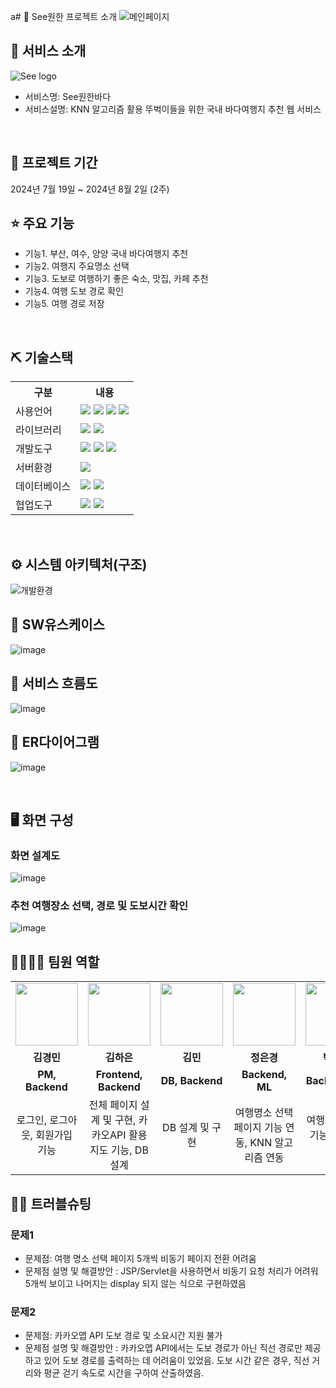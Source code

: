 a# 📎 See원한 프로젝트 소개 
![메인페이지](https://github.com/user-attachments/assets/2ab5fb0f-8b8f-4a42-a0cf-25d8a28ecf14)

## 👀 서비스 소개
![See logo](https://github.com/user-attachments/assets/27eb7e45-b05e-48cf-b4c9-c6bb76a824ac)
* 서비스명:  See원한바다
* 서비스설명: KNN 알고리즘 활용 뚜벅이들을 위한 국내 바다여행지 추천 웹 서비스
<br>

## 📅 프로젝트 기간
2024년 7월 19일 ~ 2024년 8월 2일 (2주)
<br>

## ⭐ 주요 기능
* 기능1. 부산, 여수, 양양 국내 바다여행지 추천
* 기능2. 여행지 주요명소 선택
* 기능3. 도보로 여행하기 좋은 숙소, 맛집, 카페 추천
* 기능4. 여행 도보 경로 확인
* 기능5. 여행 경로 저장
<br>

## ⛏ 기술스택
<table>
    <tr>
        <th>구분</th>
        <th>내용</th>
    </tr>
    <tr>
        <td>사용언어</td>
        <td>
            <img src="https://img.shields.io/badge/Java-007396?style=for-the-badge&logo=java&logoColor=white"/>
            <img src="https://img.shields.io/badge/HTML5-E34F26?style=for-the-badge&logo=HTML5&logoColor=white"/>
            <img src="https://img.shields.io/badge/CSS3-1572B6?style=for-the-badge&logo=CSS3&logoColor=white"/>
            <img src="https://img.shields.io/badge/JavaScript-F7DF1E?style=for-the-badge&logo=JavaScript&logoColor=white"/>
        </td>
    </tr>
    <tr>
        <td>라이브러리</td>
        <td>
            <img src="https://img.shields.io/badge/BootStrap-7952B3?style=for-the-badge&logo=BootStrap&logoColor=white"/>
            <img src="https://img.shields.io/badge/KakaoMap-FFCD00?style=for-the-badge&logo=Kakao&logoColor=white"/>
        </td>
    </tr>
    <tr>
        <td>개발도구</td>
        <td>
            <img src="https://img.shields.io/badge/Figma-F24E1E?style=for-the-badge&logo=Figma&logoColor=white"/>
            <img src="https://img.shields.io/badge/Eclipse-2C2255?style=for-the-badge&logo=Eclipse&logoColor=white"/>
            <img src="https://img.shields.io/badge/VSCode-007ACC?style=for-the-badge&logo=VisualStudioCode&logoColor=white"/>
        </td>
    </tr>
    <tr>
        <td>서버환경</td>
        <td>
            <img src="https://img.shields.io/badge/Apache Tomcat-D22128?style=for-the-badge&logo=Apache Tomcat&logoColor=white"/>
        </td>
    </tr>
    <tr>
        <td>데이터베이스</td>
        <td>
            <img src="https://img.shields.io/badge/Firebase-FFCA28?style=for-the-badge&logo=Firebase&logoColor=white"/>
            <img src="https://img.shields.io/badge/Oracle 11g-F80000?style=for-the-badge&logo=Oracle&logoColor=white"/>
        </td>
    </tr>
    <tr>
        <td>협업도구</td>
        <td>
            <img src="https://img.shields.io/badge/Git-F05032?style=for-the-badge&logo=Git&logoColor=white"/>
            <img src="https://img.shields.io/badge/GitHub-181717?style=for-the-badge&logo=GitHub&logoColor=white"/>
        </td>
    </tr>
</table>


<br>

## ⚙ 시스템 아키텍처(구조)
![개발환경](https://github.com/user-attachments/assets/575273dd-39cf-4584-abca-c895bec134eb)
<br>

## 📌 SW유스케이스
![image](https://user-images.githubusercontent.com/25995055/178401023-9a015e66-aa6e-4d74-8564-9b1f9d306649.png)
<br>

## 📌 서비스 흐름도
![image](https://github.com/user-attachments/assets/c551dcc3-9757-4a5e-a62b-57199a56418d)
<br>


## 📌 ER다이어그램
![image](https://github.com/user-attachments/assets/a02a4058-4341-4a36-b588-94800f2e8ea8)

<br>

## 🖥 화면 구성
### 화면 설계도
![image](https://github.com/user-attachments/assets/e85a22c1-d35f-48f6-909d-98297266360b)

### 추천 여행장소 선택, 경로 및 도보시간 확인
![image](https://github.com/user-attachments/assets/bb459cb1-a8f0-4347-86ca-fa544b1436a2)
<br>

## 👨‍👩‍👦‍👦 팀원 역할
<table>
  <tr>
    <td align="center"><img src="https://item.kakaocdn.net/do/fd49574de6581aa2a91d82ff6adb6c0115b3f4e3c2033bfd702a321ec6eda72c" width="100" height="100"/></td>
    <td align="center"><img src="https://mb.ntdtv.kr/assets/uploads/2019/01/Screen-Shot-2019-01-08-at-4.31.55-PM-e1546932545978.png" width="100" height="100"/></td>
    <td align="center"><img src="https://mblogthumb-phinf.pstatic.net/20160127_177/krazymouse_1453865104404DjQIi_PNG/%C4%AB%C4%AB%BF%C0%C7%C1%B7%BB%C1%EE_%B6%F3%C0%CC%BE%F0.png?type=w2" width="100" height="100"/></td>
    <td align="center"><img src="https://i.pinimg.com/236x/ed/bb/53/edbb53d4f6dd710431c1140551404af9.jpg" width="100" height="100"/></td>
    <td align="center"><img src="https://pbs.twimg.com/media/B-n6uPYUUAAZSUx.png" width="100" height="100"/></td>
  </tr>
  <tr>
    <td align="center"><strong>김경민</strong></td>
    <td align="center"><strong>김하은</strong></td>
    <td align="center"><strong>김민</strong></td>
    <td align="center"><strong>정은경</strong></td>
    <td align="center"><strong>박강준</strong></td>
  </tr>
  <tr>
    <td align="center"><b>PM, Backend</b></td>
    <td align="center"><b>Frontend, Backend</b></td>
    <td align="center"><b>DB, Backend</b></td>
    <td align="center"><b>Backend, ML</b></td>
    <td align="center"><b>Backend, DB</b></td>
  </tr>
  <tr>
    <td align="center">로그인, 로그아웃, 회원가입 기능</td>
    <td align="center">전체 페이지 설계 및 구현, 카카오API 활용 지도 기능, DB설계</td>
    <td align="center">DB 설계 및 구현</td>
    <td align="center">여행명소 선택 페이지 기능 연동, KNN 알고리즘 연동</td>
    <td align="center">여행 경로 저장 기능, 에러 디버깅</td>
  </tr>
</table>

## 🤾‍♂️ 트러블슈팅
### 문제1<br>
 - 문제점: 여행 명소 선택 페이지 5개씩 비동기 페이지 전환 어려움
 - 문제점 설명 및 해결방안
   : JSP/Servlet을 사용하면서 비동기 요청 처리가 어려워 5개씩 보이고 나머지는 display 되지 않는 식으로 구현하였음
 
### 문제2<br>
 - 문제점: 카카오맵 API 도보 경로 및 소요시간 지원 불가
 - 문제점 설명 및 해결방안
   : 카카오맵 API에서는 도보 경로가 아닌 직선 경로만 제공하고 있어 도보 경로를 출력하는 데 어려움이 있었음.
   도보 시간 같은 경우, 직선 거리와 평균 걷기 속도로 시간을 구하여 산출하였음.
